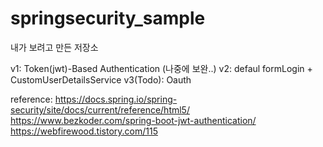 # springsecurity_sample

내가 보려고 만든 저장소

v1: Token(jwt)-Based Authentication (나중에 보완..)
v2: defaul formLogin + CustomUserDetailsService
v3(Todo): Oauth

reference: https://docs.spring.io/spring-security/site/docs/current/reference/html5/
           https://www.bezkoder.com/spring-boot-jwt-authentication/
           https://webfirewood.tistory.com/115
           
